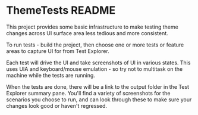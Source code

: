 # ThemeTests README

This project provides some basic infrastructure to make testing theme changes
across UI surface area less tedious and more consistent.

To run tests - build the project, then choose one or more tests or feature areas
to capture UI for from Test Explorer.

Each test will drive the UI and take screenshots of UI in various states. This
uses UIA and keyboard/mouse emulation - so try not to multitask on the machine
while the tests are running.

When the tests are done, there will be a link to the output folder in the Test
Explorer summary pane. You'll find a variety of screenshots for the scenarios
you choose to run, and can look through these to make sure your changes look
good or haven't regressed.
